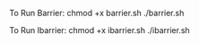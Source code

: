 To Run Barrier:
chmod +x barrier.sh
./barrier.sh 


To Run Ibarrier:
chmod +x ibarrier.sh
./ibarrier.sh 